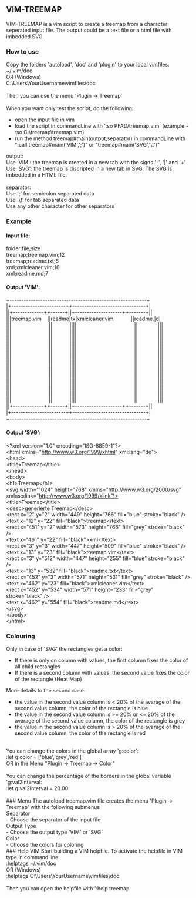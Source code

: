 ## VIM-TREEMAP

VIM-TREEMAP is a vim script to create a treemap from a character seperated input file. The output could be a text file or a html file with imbedded SVG.

### How to use
Copy the folders 'autoload', 'doc' and 'plugin' to your local vimfiles:<br>
~/.vim/doc<br>
OR (Windows)<br>
C:\Users\YourUsername\vimfiles\doc<br>
<br>
Then you can use the menu 'Plugin -> Treemap'<br>
<br>
When you want only test the script, do the following:
* open the input file in vim
* load the script in commandLine with ':so PFAD/treemap.vim' (example - :so C:\treemap\treemap.vim)
* run the method treemap#main(output,separator) in commandLine with ":call treemap#main('VIM',';')" or "treemap#main('SVG','\t')"

output:<br>
Use 'VIM': the treemap is created in a new tab with the signs '-', '|' and '+'<br>
Use 'SVG': the treemap is discripted in a new tab in SVG. The SVG is imbedded in a HTML file.<br>
<br>
separator:<br>
Use ';'  for semicolon separated data<br>
Use '\t' for tab separated data<br>
Use any other character for other separators<br>

### Example
#### Input file:
folder;file;size<br>
treemap;treemap.vim;12<br>
treemap;readme.txt;6<br>
xml;xmlcleaner.vim;16<br>
xml;readme.md;7<br>

#### Output 'VIM':
+----------------------------------------------------------+&nbsp;&nbsp;&nbsp;&nbsp;<br>
|+-----------------------++-------------------------------+|&nbsp;&nbsp;&nbsp;&nbsp;<br>
||+-------------++------+||+--------------------++-------+||&nbsp;&nbsp;&nbsp;&nbsp;<br>
|||treemap.vim&nbsp;&nbsp;&nbsp;&nbsp;||readme|tx|xmlcleaner.vim&nbsp;&nbsp;&nbsp;&nbsp;&nbsp;&nbsp;&nbsp;&nbsp;&nbsp;&nbsp;&nbsp;&nbsp;||readme.|d|&nbsp;&nbsp;&nbsp;&nbsp;<br>
|||&nbsp;&nbsp;&nbsp;&nbsp;&nbsp;&nbsp;&nbsp;&nbsp;&nbsp;&nbsp;&nbsp;&nbsp;&nbsp;&nbsp;&nbsp;&nbsp;&nbsp;&nbsp;&nbsp;&nbsp;&nbsp;&nbsp;&nbsp;&nbsp;&nbsp;&nbsp;||&nbsp;&nbsp;&nbsp;&nbsp;&nbsp;&nbsp;&nbsp;&nbsp;&nbsp;&nbsp;&nbsp;&nbsp;||||&nbsp;&nbsp;&nbsp;&nbsp;&nbsp;&nbsp;&nbsp;&nbsp;&nbsp;&nbsp;&nbsp;&nbsp;&nbsp;&nbsp;&nbsp;&nbsp;&nbsp;&nbsp;&nbsp;&nbsp;&nbsp;&nbsp;&nbsp;&nbsp;&nbsp;&nbsp;&nbsp;&nbsp;&nbsp;&nbsp;&nbsp;&nbsp;&nbsp;&nbsp;&nbsp;&nbsp;&nbsp;&nbsp;&nbsp;&nbsp;||&nbsp;&nbsp;&nbsp;&nbsp;&nbsp;&nbsp;&nbsp;&nbsp;&nbsp;&nbsp;&nbsp;&nbsp;&nbsp;&nbsp;|||&nbsp;&nbsp;&nbsp;&nbsp;<br>
|||&nbsp;&nbsp;&nbsp;&nbsp;&nbsp;&nbsp;&nbsp;&nbsp;&nbsp;&nbsp;&nbsp;&nbsp;&nbsp;&nbsp;&nbsp;&nbsp;&nbsp;&nbsp;&nbsp;&nbsp;&nbsp;&nbsp;&nbsp;&nbsp;&nbsp;&nbsp;||&nbsp;&nbsp;&nbsp;&nbsp;&nbsp;&nbsp;&nbsp;&nbsp;&nbsp;&nbsp;&nbsp;&nbsp;||||&nbsp;&nbsp;&nbsp;&nbsp;&nbsp;&nbsp;&nbsp;&nbsp;&nbsp;&nbsp;&nbsp;&nbsp;&nbsp;&nbsp;&nbsp;&nbsp;&nbsp;&nbsp;&nbsp;&nbsp;&nbsp;&nbsp;&nbsp;&nbsp;&nbsp;&nbsp;&nbsp;&nbsp;&nbsp;&nbsp;&nbsp;&nbsp;&nbsp;&nbsp;&nbsp;&nbsp;&nbsp;&nbsp;&nbsp;&nbsp;||&nbsp;&nbsp;&nbsp;&nbsp;&nbsp;&nbsp;&nbsp;&nbsp;&nbsp;&nbsp;&nbsp;&nbsp;&nbsp;&nbsp;|||&nbsp;&nbsp;&nbsp;&nbsp;<br>
|||&nbsp;&nbsp;&nbsp;&nbsp;&nbsp;&nbsp;&nbsp;&nbsp;&nbsp;&nbsp;&nbsp;&nbsp;&nbsp;&nbsp;&nbsp;&nbsp;&nbsp;&nbsp;&nbsp;&nbsp;&nbsp;&nbsp;&nbsp;&nbsp;&nbsp;&nbsp;||&nbsp;&nbsp;&nbsp;&nbsp;&nbsp;&nbsp;&nbsp;&nbsp;&nbsp;&nbsp;&nbsp;&nbsp;||||&nbsp;&nbsp;&nbsp;&nbsp;&nbsp;&nbsp;&nbsp;&nbsp;&nbsp;&nbsp;&nbsp;&nbsp;&nbsp;&nbsp;&nbsp;&nbsp;&nbsp;&nbsp;&nbsp;&nbsp;&nbsp;&nbsp;&nbsp;&nbsp;&nbsp;&nbsp;&nbsp;&nbsp;&nbsp;&nbsp;&nbsp;&nbsp;&nbsp;&nbsp;&nbsp;&nbsp;&nbsp;&nbsp;&nbsp;&nbsp;||&nbsp;&nbsp;&nbsp;&nbsp;&nbsp;&nbsp;&nbsp;&nbsp;&nbsp;&nbsp;&nbsp;&nbsp;&nbsp;&nbsp;|||&nbsp;&nbsp;&nbsp;&nbsp;<br>
|||&nbsp;&nbsp;&nbsp;&nbsp;&nbsp;&nbsp;&nbsp;&nbsp;&nbsp;&nbsp;&nbsp;&nbsp;&nbsp;&nbsp;&nbsp;&nbsp;&nbsp;&nbsp;&nbsp;&nbsp;&nbsp;&nbsp;&nbsp;&nbsp;&nbsp;&nbsp;||&nbsp;&nbsp;&nbsp;&nbsp;&nbsp;&nbsp;&nbsp;&nbsp;&nbsp;&nbsp;&nbsp;&nbsp;||||&nbsp;&nbsp;&nbsp;&nbsp;&nbsp;&nbsp;&nbsp;&nbsp;&nbsp;&nbsp;&nbsp;&nbsp;&nbsp;&nbsp;&nbsp;&nbsp;&nbsp;&nbsp;&nbsp;&nbsp;&nbsp;&nbsp;&nbsp;&nbsp;&nbsp;&nbsp;&nbsp;&nbsp;&nbsp;&nbsp;&nbsp;&nbsp;&nbsp;&nbsp;&nbsp;&nbsp;&nbsp;&nbsp;&nbsp;&nbsp;||&nbsp;&nbsp;&nbsp;&nbsp;&nbsp;&nbsp;&nbsp;&nbsp;&nbsp;&nbsp;&nbsp;&nbsp;&nbsp;&nbsp;|||&nbsp;&nbsp;&nbsp;&nbsp;<br>
|||&nbsp;&nbsp;&nbsp;&nbsp;&nbsp;&nbsp;&nbsp;&nbsp;&nbsp;&nbsp;&nbsp;&nbsp;&nbsp;&nbsp;&nbsp;&nbsp;&nbsp;&nbsp;&nbsp;&nbsp;&nbsp;&nbsp;&nbsp;&nbsp;&nbsp;&nbsp;||&nbsp;&nbsp;&nbsp;&nbsp;&nbsp;&nbsp;&nbsp;&nbsp;&nbsp;&nbsp;&nbsp;&nbsp;||||&nbsp;&nbsp;&nbsp;&nbsp;&nbsp;&nbsp;&nbsp;&nbsp;&nbsp;&nbsp;&nbsp;&nbsp;&nbsp;&nbsp;&nbsp;&nbsp;&nbsp;&nbsp;&nbsp;&nbsp;&nbsp;&nbsp;&nbsp;&nbsp;&nbsp;&nbsp;&nbsp;&nbsp;&nbsp;&nbsp;&nbsp;&nbsp;&nbsp;&nbsp;&nbsp;&nbsp;&nbsp;&nbsp;&nbsp;&nbsp;||&nbsp;&nbsp;&nbsp;&nbsp;&nbsp;&nbsp;&nbsp;&nbsp;&nbsp;&nbsp;&nbsp;&nbsp;&nbsp;&nbsp;|||&nbsp;&nbsp;&nbsp;&nbsp;<br>
|||&nbsp;&nbsp;&nbsp;&nbsp;&nbsp;&nbsp;&nbsp;&nbsp;&nbsp;&nbsp;&nbsp;&nbsp;&nbsp;&nbsp;&nbsp;&nbsp;&nbsp;&nbsp;&nbsp;&nbsp;&nbsp;&nbsp;&nbsp;&nbsp;&nbsp;&nbsp;||&nbsp;&nbsp;&nbsp;&nbsp;&nbsp;&nbsp;&nbsp;&nbsp;&nbsp;&nbsp;&nbsp;&nbsp;||||&nbsp;&nbsp;&nbsp;&nbsp;&nbsp;&nbsp;&nbsp;&nbsp;&nbsp;&nbsp;&nbsp;&nbsp;&nbsp;&nbsp;&nbsp;&nbsp;&nbsp;&nbsp;&nbsp;&nbsp;&nbsp;&nbsp;&nbsp;&nbsp;&nbsp;&nbsp;&nbsp;&nbsp;&nbsp;&nbsp;&nbsp;&nbsp;&nbsp;&nbsp;&nbsp;&nbsp;&nbsp;&nbsp;&nbsp;&nbsp;||&nbsp;&nbsp;&nbsp;&nbsp;&nbsp;&nbsp;&nbsp;&nbsp;&nbsp;&nbsp;&nbsp;&nbsp;&nbsp;&nbsp;|||&nbsp;&nbsp;&nbsp;&nbsp;<br>
|||&nbsp;&nbsp;&nbsp;&nbsp;&nbsp;&nbsp;&nbsp;&nbsp;&nbsp;&nbsp;&nbsp;&nbsp;&nbsp;&nbsp;&nbsp;&nbsp;&nbsp;&nbsp;&nbsp;&nbsp;&nbsp;&nbsp;&nbsp;&nbsp;&nbsp;&nbsp;||&nbsp;&nbsp;&nbsp;&nbsp;&nbsp;&nbsp;&nbsp;&nbsp;&nbsp;&nbsp;&nbsp;&nbsp;||||&nbsp;&nbsp;&nbsp;&nbsp;&nbsp;&nbsp;&nbsp;&nbsp;&nbsp;&nbsp;&nbsp;&nbsp;&nbsp;&nbsp;&nbsp;&nbsp;&nbsp;&nbsp;&nbsp;&nbsp;&nbsp;&nbsp;&nbsp;&nbsp;&nbsp;&nbsp;&nbsp;&nbsp;&nbsp;&nbsp;&nbsp;&nbsp;&nbsp;&nbsp;&nbsp;&nbsp;&nbsp;&nbsp;&nbsp;&nbsp;||&nbsp;&nbsp;&nbsp;&nbsp;&nbsp;&nbsp;&nbsp;&nbsp;&nbsp;&nbsp;&nbsp;&nbsp;&nbsp;&nbsp;|||&nbsp;&nbsp;&nbsp;&nbsp;<br>
|||&nbsp;&nbsp;&nbsp;&nbsp;&nbsp;&nbsp;&nbsp;&nbsp;&nbsp;&nbsp;&nbsp;&nbsp;&nbsp;&nbsp;&nbsp;&nbsp;&nbsp;&nbsp;&nbsp;&nbsp;&nbsp;&nbsp;&nbsp;&nbsp;&nbsp;&nbsp;||&nbsp;&nbsp;&nbsp;&nbsp;&nbsp;&nbsp;&nbsp;&nbsp;&nbsp;&nbsp;&nbsp;&nbsp;||||&nbsp;&nbsp;&nbsp;&nbsp;&nbsp;&nbsp;&nbsp;&nbsp;&nbsp;&nbsp;&nbsp;&nbsp;&nbsp;&nbsp;&nbsp;&nbsp;&nbsp;&nbsp;&nbsp;&nbsp;&nbsp;&nbsp;&nbsp;&nbsp;&nbsp;&nbsp;&nbsp;&nbsp;&nbsp;&nbsp;&nbsp;&nbsp;&nbsp;&nbsp;&nbsp;&nbsp;&nbsp;&nbsp;&nbsp;&nbsp;||&nbsp;&nbsp;&nbsp;&nbsp;&nbsp;&nbsp;&nbsp;&nbsp;&nbsp;&nbsp;&nbsp;&nbsp;&nbsp;&nbsp;|||&nbsp;&nbsp;&nbsp;&nbsp;<br>
|||&nbsp;&nbsp;&nbsp;&nbsp;&nbsp;&nbsp;&nbsp;&nbsp;&nbsp;&nbsp;&nbsp;&nbsp;&nbsp;&nbsp;&nbsp;&nbsp;&nbsp;&nbsp;&nbsp;&nbsp;&nbsp;&nbsp;&nbsp;&nbsp;&nbsp;&nbsp;||&nbsp;&nbsp;&nbsp;&nbsp;&nbsp;&nbsp;&nbsp;&nbsp;&nbsp;&nbsp;&nbsp;&nbsp;||||&nbsp;&nbsp;&nbsp;&nbsp;&nbsp;&nbsp;&nbsp;&nbsp;&nbsp;&nbsp;&nbsp;&nbsp;&nbsp;&nbsp;&nbsp;&nbsp;&nbsp;&nbsp;&nbsp;&nbsp;&nbsp;&nbsp;&nbsp;&nbsp;&nbsp;&nbsp;&nbsp;&nbsp;&nbsp;&nbsp;&nbsp;&nbsp;&nbsp;&nbsp;&nbsp;&nbsp;&nbsp;&nbsp;&nbsp;&nbsp;||&nbsp;&nbsp;&nbsp;&nbsp;&nbsp;&nbsp;&nbsp;&nbsp;&nbsp;&nbsp;&nbsp;&nbsp;&nbsp;&nbsp;|||&nbsp;&nbsp;&nbsp;&nbsp;<br>
|||&nbsp;&nbsp;&nbsp;&nbsp;&nbsp;&nbsp;&nbsp;&nbsp;&nbsp;&nbsp;&nbsp;&nbsp;&nbsp;&nbsp;&nbsp;&nbsp;&nbsp;&nbsp;&nbsp;&nbsp;&nbsp;&nbsp;&nbsp;&nbsp;&nbsp;&nbsp;||&nbsp;&nbsp;&nbsp;&nbsp;&nbsp;&nbsp;&nbsp;&nbsp;&nbsp;&nbsp;&nbsp;&nbsp;||||&nbsp;&nbsp;&nbsp;&nbsp;&nbsp;&nbsp;&nbsp;&nbsp;&nbsp;&nbsp;&nbsp;&nbsp;&nbsp;&nbsp;&nbsp;&nbsp;&nbsp;&nbsp;&nbsp;&nbsp;&nbsp;&nbsp;&nbsp;&nbsp;&nbsp;&nbsp;&nbsp;&nbsp;&nbsp;&nbsp;&nbsp;&nbsp;&nbsp;&nbsp;&nbsp;&nbsp;&nbsp;&nbsp;&nbsp;&nbsp;||&nbsp;&nbsp;&nbsp;&nbsp;&nbsp;&nbsp;&nbsp;&nbsp;&nbsp;&nbsp;&nbsp;&nbsp;&nbsp;&nbsp;|||&nbsp;&nbsp;&nbsp;&nbsp;<br>
|||&nbsp;&nbsp;&nbsp;&nbsp;&nbsp;&nbsp;&nbsp;&nbsp;&nbsp;&nbsp;&nbsp;&nbsp;&nbsp;&nbsp;&nbsp;&nbsp;&nbsp;&nbsp;&nbsp;&nbsp;&nbsp;&nbsp;&nbsp;&nbsp;&nbsp;&nbsp;||&nbsp;&nbsp;&nbsp;&nbsp;&nbsp;&nbsp;&nbsp;&nbsp;&nbsp;&nbsp;&nbsp;&nbsp;||||&nbsp;&nbsp;&nbsp;&nbsp;&nbsp;&nbsp;&nbsp;&nbsp;&nbsp;&nbsp;&nbsp;&nbsp;&nbsp;&nbsp;&nbsp;&nbsp;&nbsp;&nbsp;&nbsp;&nbsp;&nbsp;&nbsp;&nbsp;&nbsp;&nbsp;&nbsp;&nbsp;&nbsp;&nbsp;&nbsp;&nbsp;&nbsp;&nbsp;&nbsp;&nbsp;&nbsp;&nbsp;&nbsp;&nbsp;&nbsp;||&nbsp;&nbsp;&nbsp;&nbsp;&nbsp;&nbsp;&nbsp;&nbsp;&nbsp;&nbsp;&nbsp;&nbsp;&nbsp;&nbsp;|||&nbsp;&nbsp;&nbsp;&nbsp;<br>
|||&nbsp;&nbsp;&nbsp;&nbsp;&nbsp;&nbsp;&nbsp;&nbsp;&nbsp;&nbsp;&nbsp;&nbsp;&nbsp;&nbsp;&nbsp;&nbsp;&nbsp;&nbsp;&nbsp;&nbsp;&nbsp;&nbsp;&nbsp;&nbsp;&nbsp;&nbsp;||&nbsp;&nbsp;&nbsp;&nbsp;&nbsp;&nbsp;&nbsp;&nbsp;&nbsp;&nbsp;&nbsp;&nbsp;||||&nbsp;&nbsp;&nbsp;&nbsp;&nbsp;&nbsp;&nbsp;&nbsp;&nbsp;&nbsp;&nbsp;&nbsp;&nbsp;&nbsp;&nbsp;&nbsp;&nbsp;&nbsp;&nbsp;&nbsp;&nbsp;&nbsp;&nbsp;&nbsp;&nbsp;&nbsp;&nbsp;&nbsp;&nbsp;&nbsp;&nbsp;&nbsp;&nbsp;&nbsp;&nbsp;&nbsp;&nbsp;&nbsp;&nbsp;&nbsp;||&nbsp;&nbsp;&nbsp;&nbsp;&nbsp;&nbsp;&nbsp;&nbsp;&nbsp;&nbsp;&nbsp;&nbsp;&nbsp;&nbsp;|||&nbsp;&nbsp;&nbsp;&nbsp;<br>
|||&nbsp;&nbsp;&nbsp;&nbsp;&nbsp;&nbsp;&nbsp;&nbsp;&nbsp;&nbsp;&nbsp;&nbsp;&nbsp;&nbsp;&nbsp;&nbsp;&nbsp;&nbsp;&nbsp;&nbsp;&nbsp;&nbsp;&nbsp;&nbsp;&nbsp;&nbsp;||&nbsp;&nbsp;&nbsp;&nbsp;&nbsp;&nbsp;&nbsp;&nbsp;&nbsp;&nbsp;&nbsp;&nbsp;||||&nbsp;&nbsp;&nbsp;&nbsp;&nbsp;&nbsp;&nbsp;&nbsp;&nbsp;&nbsp;&nbsp;&nbsp;&nbsp;&nbsp;&nbsp;&nbsp;&nbsp;&nbsp;&nbsp;&nbsp;&nbsp;&nbsp;&nbsp;&nbsp;&nbsp;&nbsp;&nbsp;&nbsp;&nbsp;&nbsp;&nbsp;&nbsp;&nbsp;&nbsp;&nbsp;&nbsp;&nbsp;&nbsp;&nbsp;&nbsp;||&nbsp;&nbsp;&nbsp;&nbsp;&nbsp;&nbsp;&nbsp;&nbsp;&nbsp;&nbsp;&nbsp;&nbsp;&nbsp;&nbsp;|||&nbsp;&nbsp;&nbsp;&nbsp;<br>
||+-------------++------+||+--------------------++-------+||&nbsp;&nbsp;&nbsp;&nbsp;<br>
|+-----------------------++-------------------------------+|&nbsp;&nbsp;&nbsp;&nbsp;<br>
+----------------------------------------------------------+&nbsp;&nbsp;&nbsp;&nbsp;<br>
 

#### Output 'SVG':
\<?xml version="1.0" encoding="ISO-8859-1"?\><br>
\<html xmlns="http://www.w3.org/1999/xhtml" xml:lang="de"\><br>
\<head\><br>
\<title\>Treemap\</title\><br>
\</head\><br>
\<body\><br>
\<h1\>Treemap\</h1\><br>
\<svg width="1024" height="768" xmlns="http://www.w3.org/2000/svg" xmlns:xlink="http://www.w3.org/1999/xlink"\><br>
\<title\>Treemap\</title\><br>
\<desc\>generierte Treemap\</desc\><br>
\<rect x="2" y="2" width="449" height="766" fill="blue" stroke="black" /\><br>
\<text x="12" y="22" fill="black"\>treemap\</text\><br>
\<rect x="451" y="2" width="573" height="766" fill="grey" stroke="black" /\><br>
\<text x="461" y="22" fill="black"\>xml\</text\><br>
\<rect x="3" y="3" width="447" height="509" fill="blue" stroke="black" /\><br>
\<text x="13" y="23" fill="black"\>treemap.vim\</text\><br>
\<rect x="3" y="512" width="447" height="255" fill="blue" stroke="black" /\><br>
\<text x="13" y="532" fill="black"\>readme.txt\</text\><br>
\<rect x="452" y="3" width="571" height="531" fill="grey" stroke="black" /\><br>
\<text x="462" y="23" fill="black"\>xmlcleaner.vim\</text\><br>
\<rect x="452" y="534" width="571" height="233" fill="grey" stroke="black" /\><br>
\<text x="462" y="554" fill="black"\>readme.md\</text\><br>
\</svg\><br>
\</body\><br>
\</html\><br>

### Colouring
Only in case of 'SVG' the rectangles get a color:
* If there is only on column with values, the first column fixes the color of all child rectangles
* If there is a second column with values, the second value fixes the color of the rectangle (Heat Map)

More details to the second case:
* the value in the second value column is \< 20% of the avarage of the second value column, the color of the rectangle is blue
* the value in the second value column is \>= 20% or \<= 20% of the avarage of the second value column, the color of the rectangle is grey
* the value in the second value column is \> 20% of the avarage of the second value column, the color of the rectangle is red
<br>
You can change the colors in the global array 'g:color':<br>
:let g:color = ['blue','grey','red']<br>
OR in the Menu "Plugin -> Treemap -> Color"<br>
<br>
You can change the percentage of the borders in the global variable 'g:val2Interval:<br>
:let g:val2Interval = 20.00<br>
<br>
### Menu
The autoload treemap.vim file creates the menu 'Plugin -> Treemap' with the following submenus<br>
Separator<br>
- Choose the separator of the input file<br>
Output Type<br>
- Choose the output type 'VIM' or 'SVG'<br>
Color<br>
- Choose the colors for coloring
<br>
### Help VIM
Start building a VIM helpfile. To activate the helpfile in VIM type in command line:<br>
:helptags ~/.vim/doc<br>
OR (Windows)<br>
:helptags C:\Users\YourUsername\vimfiles\doc<br>
<br>
Then you can open the helpfile with ':help treemap'<br>
